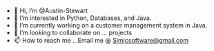 - 👋 Hi, I’m @Austin-Stewart
- 👀 I’m interested in Python, Databases, and Java. 
- 🌱 I’m currently working on a customer management system in Java.
- 💞️ I’m looking to collaborate on ... projects
- 📫 How to reach me ...Email me @ Simicsoftware@gmail.com

<!---
Austin-Stewart/Austin-Stewart is a ✨ special ✨ repository because its `README.md` (this file) appears on your GitHub profile.
You can click the Preview link to take a look at your changes.
--->
